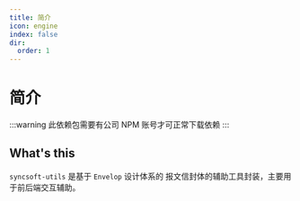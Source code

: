 ```yaml
---
title: 简介
icon: engine
index: false
dir:
  order: 1
---
```


# 简介

:::warning
此依赖包需要有公司 NPM 账号才可正常下载依赖
:::

## What's this

`syncsoft-utils` 是基于 `Envelop` 设计体系的 报文信封体的辅助工具封装，主要用于前后端交互辅助。
